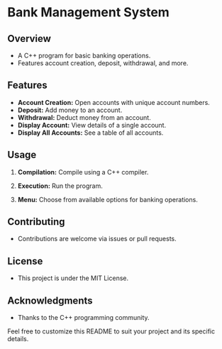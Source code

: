 # Bank Management System

## Overview
- A C++ program for basic banking operations.
- Features account creation, deposit, withdrawal, and more.

## Features
- **Account Creation:** Open accounts with unique account numbers.
- **Deposit:** Add money to an account.
- **Withdrawal:** Deduct money from an account.
- **Display Account:** View details of a single account.
- **Display All Accounts:** See a table of all accounts.

## Usage
1. **Compilation:** Compile using a C++ compiler.

2. **Execution:** Run the program.

3. **Menu:** Choose from available options for banking operations.

## Contributing
- Contributions are welcome via issues or pull requests.

## License
- This project is under the MIT License.

## Acknowledgments
- Thanks to the C++ programming community.

Feel free to customize this README to suit your project and its specific details.